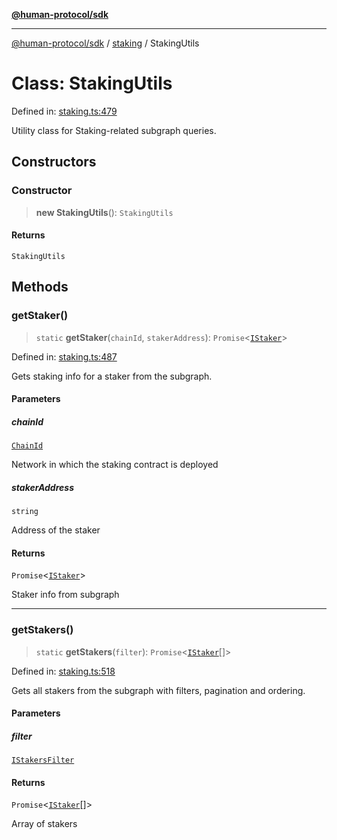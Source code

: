 [**@human-protocol/sdk**](../../README.md)

***

[@human-protocol/sdk](../../modules.md) / [staking](../README.md) / StakingUtils

# Class: StakingUtils

Defined in: [staking.ts:479](https://github.com/humanprotocol/human-protocol/blob/d67d122403122f60659ce3c7e533ed3853fb3730/packages/sdk/typescript/human-protocol-sdk/src/staking.ts#L479)

Utility class for Staking-related subgraph queries.

## Constructors

### Constructor

> **new StakingUtils**(): `StakingUtils`

#### Returns

`StakingUtils`

## Methods

### getStaker()

> `static` **getStaker**(`chainId`, `stakerAddress`): `Promise`\<[`IStaker`](../../interfaces/interfaces/IStaker.md)\>

Defined in: [staking.ts:487](https://github.com/humanprotocol/human-protocol/blob/d67d122403122f60659ce3c7e533ed3853fb3730/packages/sdk/typescript/human-protocol-sdk/src/staking.ts#L487)

Gets staking info for a staker from the subgraph.

#### Parameters

##### chainId

[`ChainId`](../../enums/enumerations/ChainId.md)

Network in which the staking contract is deployed

##### stakerAddress

`string`

Address of the staker

#### Returns

`Promise`\<[`IStaker`](../../interfaces/interfaces/IStaker.md)\>

Staker info from subgraph

***

### getStakers()

> `static` **getStakers**(`filter`): `Promise`\<[`IStaker`](../../interfaces/interfaces/IStaker.md)[]\>

Defined in: [staking.ts:518](https://github.com/humanprotocol/human-protocol/blob/d67d122403122f60659ce3c7e533ed3853fb3730/packages/sdk/typescript/human-protocol-sdk/src/staking.ts#L518)

Gets all stakers from the subgraph with filters, pagination and ordering.

#### Parameters

##### filter

[`IStakersFilter`](../../interfaces/interfaces/IStakersFilter.md)

#### Returns

`Promise`\<[`IStaker`](../../interfaces/interfaces/IStaker.md)[]\>

Array of stakers
